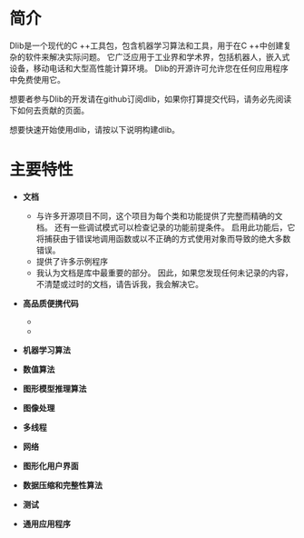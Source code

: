 # 简介

Dlib是一个现代的C ++工具包，包含机器学习算法和工具，用于在C ++中创建复杂的软件来解决实际问题。 它广泛应用于工业界和学术界，包括机器人，嵌入式设备，移动电话和大型高性能计算环境。 Dlib的开源许可允许您在任何应用程序中免费使用它。



想要者参与Dlib的开发请在github订阅dlib，如果你打算提交代码，请务必先阅读下如何去贡献的页面。



想要快速开始使用dlib，请按以下说明构建dlib。



# 主要特性

- **文档**

  + 与许多开源项目不同，这个项目为每个类和功能提供了完整而精确的文档。 还有一些调试模式可以检查记录的功能前提条件。 启用此功能后，它将捕获由于错误地调用函数或以不正确的方式使用对象而导致的绝大多数错误。
  + 提供了许多示例程序
  + 我认为文档是库中最重要的部分。 因此，如果您发现任何未记录的内容，不清楚或过时的文档，请告诉我，我会解决它。

  

- **高品质便携代码**

  + 
  + 

- **机器学习算法**

- **数值算法**

- **图形模型推理算法**

- **图像处理**

- **多线程**

- **网络**

- **图形化用户界面**

- **数据压缩和完整性算法**

- **测试**

- **通用应用程序**